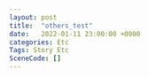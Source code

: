 ```yaml
---
layout: post
title:  "others_test"
date:   2022-01-11 23:00:00 +0000
categories: Etc
Tags: Story Etc
SceneCode: []
---
```

